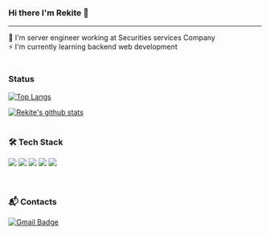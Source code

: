 ### Hi there I'm Rekite 👋

---
🌱 I'm server engineer working at Securities services Company<br />
⚡ I'm currently learning backend web development<br /><br />

### Status
[![Top Langs](https://github-readme-stats.vercel.app/api/top-langs/?username=rekite&hide=jupyter%20notebook)](https://github.com/anuraghazra/github-readme-stats)

 [![Rekite's github stats](https://github-readme-stats.vercel.app/api?username=Rekite)](https://github.com/anuraghazra/github-readme-stats)
 <br /><br />
 ### 🛠 Tech Stack
<img src="https://img.shields.io/badge/Python-3776AB?style=flat-square&logo=PYTHON&logoColor=white"/></a>
<img src="https://img.shields.io/badge/Django-092E20?style=flat-square&logo=DJANGO&logoColor=white"/></a>
<img src="https://img.shields.io/badge/Java-007396?style=flat-square&logo=JAVA&logoColor=white"/></a>
<img src="https://img.shields.io/badge/C-A8B9CC?style=flat-square&logo=C&logoColor=white"/></a>
<img src="https://img.shields.io/badge/Linux-FCC624?style=flat-square&logo=LINUX&logoColor=white"/></a>
<br /><br /><br />
### 📬 Contacts
[![Gmail Badge](https://img.shields.io/badge/Gmail-d14836?style=flat-square&logo=Gmail&logoColor=white&link=mailto:seoyeonlee0711@gmail.com)](mailto:seoyeonlee0711@gmail.com)


<!--
**Rekite/Rekite** is a ✨ _special_ ✨ repository because its `README.md` (this file) appears on your GitHub profile.

Here are some ideas to get you started:

- 🔭 I’m currently working on ...
- 🌱 I’m currently learning ...
- 👯 I’m looking to collaborate on ...
- 🤔 I’m looking for help with ...
- 💬 Ask me about ...
- 📫 How to reach me: ...
- 😄 Pronouns: ...
- ⚡ Fun fact: ...
-->
